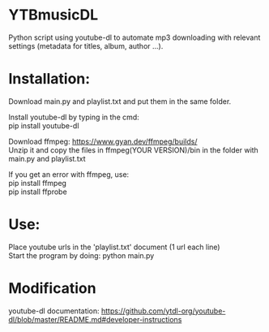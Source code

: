 # YTBmusicDL
Python script using youtube-dl to automate mp3 downloading with relevant settings (metadata for titles, album, author ...).


# Installation:
Download main.py and playlist.txt and put them in the same folder.  

 Install youtube-dl by typing in the cmd:  
 pip install youtube-dl  
 
 Download ffmpeg: https://www.gyan.dev/ffmpeg/builds/  
 Unzip it and copy the files in ffmpeg(YOUR VERSION)/bin in the folder with main.py and playlist.txt  
 
 If you get an error with ffmpeg, use:  
 pip install ffmpeg  
 pip install ffprobe  

# Use:
Place youtube urls in the 'playlist.txt' document (1 url each line)  
Start the program by doing: python main.py  

# Modification
youtube-dl documentation: https://github.com/ytdl-org/youtube-dl/blob/master/README.md#developer-instructions
